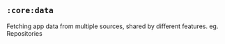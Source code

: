 ## `:core:data`

Fetching app data from multiple sources, shared by different features.
eg. Repositories
